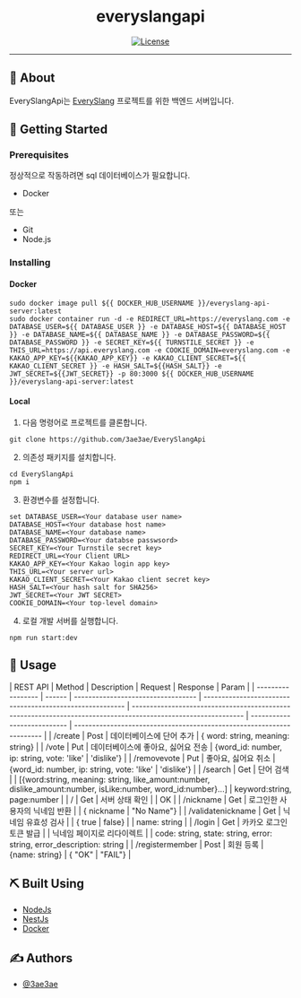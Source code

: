 <h1 align="center">everyslangapi</h1>

<div align="center">

[![License](https://img.shields.io/badge/license-MIT-blue.svg)](/LICENSE)

</div>

---

## 🧐 About <a name = "about"></a>

EverySlangApi는 [EverySlang](https://github.com/3ae3ae/EverySlang) 프로젝트를 위한 백엔드 서버입니다.

## 🏁 Getting Started <a name = "getting_started"></a>

### Prerequisites

정상적으로 작동하려면 sql 데이터베이스가 필요합니다.

- Docker

또는

- Git
- Node.js

### Installing

#### Docker

```
sudo docker image pull ${{ DOCKER_HUB_USERNAME }}/everyslang-api-server:latest
sudo docker container run -d -e REDIRECT_URL=https://everyslang.com -e DATABASE_USER=${{ DATABASE_USER }} -e DATABASE_HOST=${{ DATABASE_HOST }} -e DATABASE_NAME=${{ DATABASE_NAME }} -e DATABASE_PASSWORD=${{ DATABASE_PASSWORD }} -e SECRET_KEY=${{ TURNSTILE_SECRET }} -e THIS_URL=https://api.everyslang.com -e COOKIE_DOMAIN=everyslang.com -e KAKAO_APP_KEY=${{KAKAO_APP_KEY}} -e KAKAO_CLIENT_SECRET=${{ KAKAO_CLIENT_SECRET }} -e HASH_SALT=${{HASH_SALT}} -e JWT_SECRET=${{JWT_SECRET}} -p 80:3000 ${{ DOCKER_HUB_USERNAME }}/everyslang-api-server:latest
```

#### Local

1. 다음 명령어로 프로젝트를 클론합니다.

```
git clone https://github.com/3ae3ae/EverySlangApi
```

2. 의존성 패키지를 설치합니다.

```
cd EverySlangApi
npm i
```

3. 환경변수를 설정합니다.

```
set DATABASE_USER=<Your database user name>
DATABASE_HOST=<Your database host name>
DATABASE_NAME=<Your database name>
DATABASE_PASSWORD=<Your databse passwsord>
SECRET_KEY=<Your Turnstile secret key>
REDIRECT_URL=<Your Client URL>
KAKAO_APP_KEY=<Your Kakao login app key>
THIS_URL=<Your server url>
KAKAO_CLIENT_SECRET=<Your Kakao client secret key>
HASH_SALT=<Your hash salt for SHA256>
JWT_SECRET=<Your JWT SECRET>
COOKIE_DOMAIN=<Your top-level domain>

```

4. 로컬 개발 서버를 실행합니다.

```
npm run start:dev
```

## 🎈 Usage <a name="usage"></a>

| REST API          | Method | Description                        | Request                                                  | Response                                                                                                      | Param                       |
| ----------------- | ------ | ---------------------------------- | -------------------------------------------------------- | ------------------------------------------------------------------------------------------------------------- | --------------------------- | --------------------------------------------------------------------- |
| /create           | Post   | 데이터베이스에 단어 추가           | { word: string, meaning: string}                         |
| /vote             | Put    | 데이터베이스에 좋아요, 싫어요 전송 | {word_id: number, ip: string, vote: 'like' \| 'dislike'} |
| /removevote       | Put    | 좋아요, 싫어요 취소                | {word_id: number, ip: string, vote: 'like' \| 'dislike'} |
| /search           | Get    | 단어 검색                          |                                                          | [{word:string, meaning: string, like_amount:number, dislike_amount:number, isLike:number, word_id:number}...] | keyword:string, page:number |
| /                 | Get    | 서버 상태 확인                     |                                                          | OK                                                                                                            |
| /nickname         | Get    | 로그인한 사용자의 닉네임 반환      |                                                          | { nickname \| "No Name"}                                                                                      |
| /validatenickname | Get    | 닉네임 유효성 검사                 |                                                          | { true \| false}                                                                                              |                             | name: string                                                          |
| /login            | Get    | 카카오 로그인 토큰 발급            |                                                          | 닉네임 페이지로 리다이렉트                                                                                    |                             | code: string, state: string, error: string, error_description: string |
| /registermember   | Post   | 회원 등록                          | {name: string}                                           | { "OK" \| "FAIL"}                                                                                             |

## ⛏️ Built Using <a name = "built_using"></a>

- [NodeJs](https://nodejs.org/)
- [NestJs](https://nestjs.com/)
- [Docker](https://www.docker.com/)

## ✍️ Authors <a name = "authors"></a>

- [@3ae3ae](https://github.com/3ae3ae)
